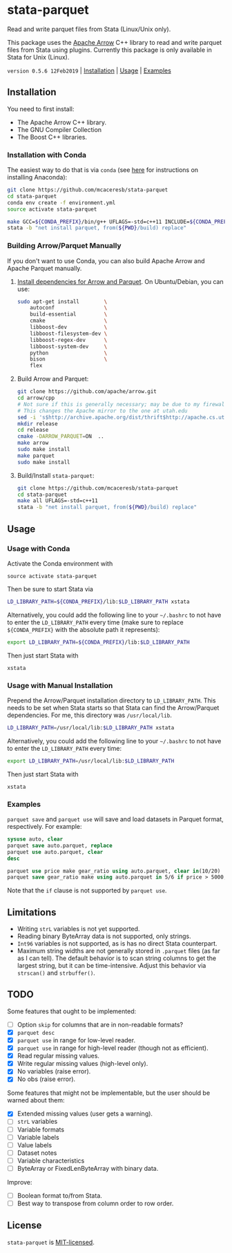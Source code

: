 stata-parquet
=============

Read and write parquet files from Stata (Linux/Unix only).

This package uses the [Apache Arrow](https://github.com/apache/arrow)
C++ library to read and write parquet files from Stata using plugins.
Currently this package is only available in Stata for Unix (Linux).

`version 0.5.6 12Feb2019` | [Installation](#installation) | [Usage](#usage) | [Examples](#examples)

Installation
------------

You need to first install:

- The Apache Arrow C++ library.
- The GNU Compiler Collection
- The Boost C++ libraries.

### Installation with Conda

The easiest way to do that is via `conda` (see [here](https://conda.io/docs/user-guide/install/index.html) for instructions on installing Anaconda):
```bash
git clone https://github.com/mcaceresb/stata-parquet
cd stata-parquet
conda env create -f environment.yml
source activate stata-parquet

make GCC=${CONDA_PREFIX}/bin/g++ UFLAGS=-std=c++11 INCLUDE=${CONDA_PREFIX}/include LIBS=${CONDA_PREFIX}/lib all
stata -b "net install parquet, from(${PWD}/build) replace"
```

### Building Arrow/Parquet Manually

If you don't want to use Conda, you can also build Apache Arrow and Apache Parquet manually.

1. [Install dependencies for Arrow and Parquet](https://github.com/apache/arrow/tree/master/cpp#system-setup). On Ubuntu/Debian, you can use:

    ```bash
    sudo apt-get install        \
        autoconf                \
        build-essential         \
        cmake                   \
        libboost-dev            \
        libboost-filesystem-dev \
        libboost-regex-dev      \
        libboost-system-dev     \
        python                  \
        bison                   \
        flex
    ```

2. Build Arrow and Parquet:

    ```bash
    git clone https://github.com/apache/arrow.git
    cd arrow/cpp
    # Not sure if this is generally necessary; may be due to my firewall
    # This changes the Apache mirror to the one at utah.edu
    sed -i 's$http://archive.apache.org/dist/thrift$http://apache.cs.utah.edu/thrift$g' cmake_modules/ThirdpartyToolchain.cmake
    mkdir release
    cd release
    cmake -DARROW_PARQUET=ON  ..
    make arrow
    sudo make install
    make parquet
    sudo make install
    ```

3. Build/Install `stata-parquet`:

    ```bash
    git clone https://github.com/mcaceresb/stata-parquet
    cd stata-parquet
    make all UFLAGS=-std=c++11
    stata -b "net install parquet, from(${PWD}/build) replace"
    ```

Usage
-----

### Usage with Conda

Activate the Conda environment with

```
source activate stata-parquet
```

Then be sure to start Stata via
```bash
LD_LIBRARY_PATH=${CONDA_PREFIX}/lib:$LD_LIBRARY_PATH xstata
```

Alternatively, you could add the following line to your `~/.bashrc` to not have
to enter the `LD_LIBRARY_PATH` every time (make sure to replace
`${CONDA_PREFIX}` with the absolute path it represents):

```bash
export LD_LIBRARY_PATH=${CONDA_PREFIX}/lib:$LD_LIBRARY_PATH
```

Then just start Stata with

```
xstata
```


### Usage with Manual Installation

Prepend the Arrow/Parquet installation directory to `LD_LIBRARY_PATH`. This
needs to be set when Stata starts so that Stata can find the Arrow/Parquet
dependencies. For me, this directory was `/usr/local/lib`.

```bash
LD_LIBRARY_PATH=/usr/local/lib:$LD_LIBRARY_PATH xstata
```

Alternatively, you could add the following line to your `~/.bashrc` to not have
to enter the `LD_LIBRARY_PATH` every time:

```bash
export LD_LIBRARY_PATH=/usr/local/lib:$LD_LIBRARY_PATH
```

Then just start Stata with

```
xstata
```

### Examples

`parquet save` and `parquet use` will save and load datasets in Parquet format, respectively. For example:

```stata
sysuse auto, clear
parquet save auto.parquet, replace
parquet use auto.parquet, clear
desc

parquet use price make gear_ratio using auto.parquet, clear in(10/20)
parquet save gear_ratio make using auto.parquet in 5/6 if price > 5000, replace
```

Note that the `if` clause is not supported by `parquet use`.

Limitations
-----------

- Writing `strL` variables is not yet supported.
- Reading binary ByteArray data is not supported, only strings.
- `Int96` variables is not supported, as is has no direct Stata counterpart.
- Maximum string widths are not generally stored in `.parquet` files (as
  far as I can tell). The default behavior is to scan string columns
  to get the largest string, but it can be time-intensive. Adjust this
  behavior via `strscan()` and `strbuffer()`.

TODO
----

Some features that ought to be implemented:

- [ ] Option `skip` for columns that are in non-readable formats?
- [X] `parquet desc`
- [X] `parquet use` in range for low-level reader.
- [X] `parquet use` in range for high-level reader (though not as efficient).
- [X] Read regular missing values.
- [X] Write regular missing values (high-level only).
- [X] No variables (raise error).
- [X] No obs (raise error).

Some features that might not be implementable, but the user should be
warned about them:

- [X] Extended missing values (user gets a warning).
- [ ] `strL` variables
- [ ] Variable formats
- [ ] Variable labels
- [ ] Value labels
- [ ] Dataset notes
- [ ] Variable characteristics
- [ ] ByteArray or FixedLenByteArray with binary data.

Improve:

- [ ] Boolean format to/from Stata.
- [ ] Best way to transpose from column order to row order.

License
-------

`stata-parquet` is [MIT-licensed](https://github.com/mcaceresb/stata-parquet/blob/master/LICENSE).

